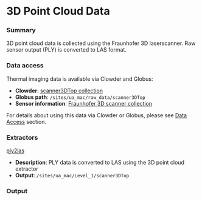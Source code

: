 # 3D Point Cloud Data

### Summary

3D point cloud data is collected using the Fraunhofer 3D laserscanner. Raw sensor output \(PLY\) is converted to LAS format.

### Data access

Thermal imaging data is available via Clowder and Globus:

* **Clowder**: [scanner3DTop collection](https://terraref.ncsa.illinois.edu/clowder/collection/5728c0a4e4b03269d7079ac0)
* **Globus path**:  ```/sites/ua_mac/raw_data/scanner3DTop```
* **Sensor information**: [Fraunhofer 3D scanner collection](https://terraref.ncsa.illinois.edu/clowder/files/581793394f0ce77b66562ff9?dataset=581789af4f0ce77b6655d094&space=)

For details about using this data via Clowder or Globus, please see [Data Access](../user/how-to-access-data.md) section.

### Extractors

[ply2las](https://github.com/terraref/extractors-3dscanner)
* **Description**: PLY data is converted to LAS using the 3D point cloud extractor
* **Output**: ```/sites/ua_mac/Level_1/scanner3DTop```

### Output